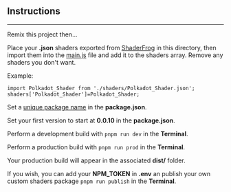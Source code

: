 ## Instructions
___

Remix this project then...

Place your **.json** shaders exported from <a href="https://shaderfrog.com/app" rel="noopener noreferrer">ShaderFrog</a> in this directory, then import them into the [main.js](https://glitch.com/edit/#!/aframe-shaderfrog-component?path=src%2Fmain.js%3A1%3A0) file and add it to the shaders array.
Remove any shaders you don't want.

Example:

```
import Polkadot_Shader from './shaders/Polkadot_Shader.json';
shaders['Polkadot_Shader']=Polkadot_Shader;

```

Set a <a href="https://remarkablemark.org/npm-package-name-checker/" rel="noopener noreferrer">unique package name</a> in the **package.json**.


Set your first version to start at **0.0.10** in the **package.json**.

Perform a development build with ```pnpm run dev``` in the **Terminal**.

Perform a production build with ```pnpm run prod``` in the **Terminal**.

Your production build will appear in the associated **dist/<version>** folder.

If you wish, you can add your **NPM_TOKEN** in **.env** an publish your own custom shaders package ```pnpm run publish``` in the **Terminal**.



